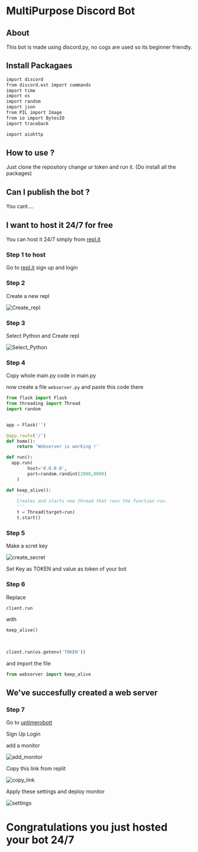 # MultiPurpose Discord Bot

## About
This bot is made using discord.py, no cogs are used so its beginner friendly.

## Install Packagaes 
```bash
import discord
from discord.ext import commands
import time
import os
import random
import json
from PIL import Image
from io import BytesIO
import traceback

import aiohttp
```

## How to use ? 
Just clone the repository change ur token and run it. (Do install all the packages)

## Can I publish the bot ? 
You cant.... 

## I want to host it 24/7 for free

You can host it 24/7 simply from [repl.it](https://replit.com/~)

### Step 1 to host 
Go to [repl.it](https://replit.com/~)
sign up and login 

### Step 2
Create a new repl 

![Create_repl](https://media.discordapp.net/attachments/736596667184185524/887264666609393685/unknown.png?width=233&height=182)


### Step 3
Select Python and Create repl

![Select_Python](https://media.discordapp.net/attachments/736596667184185524/887265239505207306/unknown.png?width=541&height=396)

### Step 4 
Copy whole main.py code in main.py 

now create a file `webserver.py`
and paste this code there

```py
from flask import Flask
from threading import Thread
import random


app = Flask('')

@app.route('/')
def home():
    return 'Webserver is working !'

def run():
  app.run(
        host='0.0.0.0',
        port=random.randint(2000,9000)
    )

def keep_alive():
    '''
    Creates and starts new thread that runs the function run.
    '''
    t = Thread(target=run)
    t.start()
```

### Step 5

Make a scret key 

![create_secret](https://media.discordapp.net/attachments/736596667184185524/887266538841866280/unknown.png?width=216&height=497)

Set Key as TOKEN 
and value as token of your bot

### Step 6
Replace 

```py
client.run
```
with 

```py
keep_alive()
  
  

client.run(os.getenv('TOKEN'))  
```
and import the file 
```py
from webserver import keep_alive
```

## We've succesfully created a web server 

### Step 7

Go to [uptimerobott](https://uptimerobot.com/)

Sign Up Login 

add a monitor 

![add_monitor](https://media.discordapp.net/attachments/736596667184185524/887267831127887903/unknown.png?width=369&height=85)

Copy this link from replit 

![copy_link](https://media.discordapp.net/attachments/736596667184185524/887268090730131456/unknown.png?width=533&height=314)

Apply these settings and deploy monitor

![settings](https://media.discordapp.net/attachments/736596667184185524/887268655933554688/unknown.png?width=613&height=303)

# Congratulations you just hosted your bot 24/7
